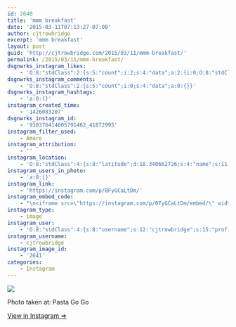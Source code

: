 ```yaml
---
id: 2640
title: 'mmm breakfast'
date: '2015-03-11T07:13:27-07:00'
author: cjtrowbridge
excerpt: 'mmm breakfast'
layout: post
guid: 'http://cjtrowbridge.com/2015/03/11/mmm-breakfast/'
permalink: /2015/03/11/mmm-breakfast/
dsgnwrks_instagram_likes:
    - 'O:8:"stdClass":2:{s:5:"count";i:2;s:4:"data";a:2:{i:0;O:8:"stdClass":4:{s:8:"username";s:10:"ernestr_23";s:15:"profile_picture";s:85:"https://instagramimages-a.akamaihd.net/profiles/profile_359672072_75sq_1379959920.jpg";s:2:"id";s:9:"359672072";s:9:"full_name";s:22:"Ernesto Reguan Morales";}i:1;O:8:"stdClass":4:{s:8:"username";s:9:"nazghoul_";s:15:"profile_picture";s:105:"https://igcdn-photos-d-a.akamaihd.net/hphotos-ak-frc/t51.2885-19/10543542_838637796174611_151210582_a.jpg";s:2:"id";s:8:"19523293";s:9:"full_name";s:12:"Jake Cabrera";}}}'
dsgnwrks_instagram_comments:
    - 'O:8:"stdClass":2:{s:5:"count";i:0;s:4:"data";a:0:{}}'
dsgnwrks_instagram_hashtags:
    - 'a:0:{}'
instagram_created_time:
    - '1426083207'
dsgnwrks_instagram_id:
    - '938376414605791462_41872995'
instagram_filter_used:
    - Amaro
instagram_attribution:
    - ''
instagram_location:
    - 'O:8:"stdClass":4:{s:8:"latitude";d:18.340662726;s:4:"name";s:11:"Pasta Go Go";s:9:"longitude";d:-64.932686312;s:2:"id";i:19679652;}'
instagram_users_in_photo:
    - 'a:0:{}'
instagram_link:
    - 'https://instagram.com/p/0FyGCaLtDm/'
instagram_embed_code:
    - "\n<iframe src=\"https://instagram.com/p/0FyGCaLtDm/embed/\" width=\"612\" height=\"710\" frameborder=\"0\" scrolling=\"no\" allowtransparency=\"true\"></iframe>\n"
instagram_type:
    - image
instagram_user:
    - 'O:8:"stdClass":4:{s:8:"username";s:12:"cjtrowbridge";s:15:"profile_picture";s:103:"https://igcdn-photos-f-a.akamaihd.net/hphotos-ak-xpa1/t51.2885-19/925559_452430704897917_67836701_a.jpg";s:2:"id";s:8:"41872995";s:9:"full_name";s:13:"CJ Trowbridge";}'
instagram_username:
    - cjtrowbridge
instagram_image_id:
    - '2641'
categories:
    - Instagram
---
```


[![](http://blog.cjtrowbridge.com/wp-content/uploads/2015/03/928774_1557332107850415_509506320_n.jpg)](https://instagram.com/p/0FyGCaLtDm/)

Photo taken at: Pasta Go Go

[View in Instagram ⇒](https://instagram.com/p/0FyGCaLtDm/)
